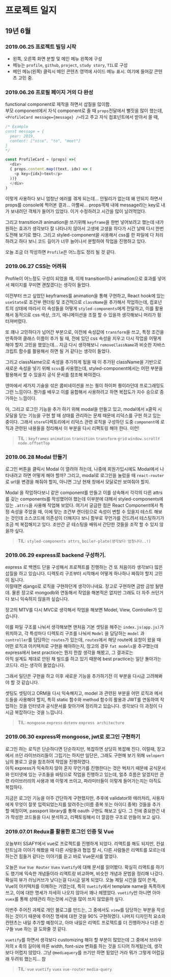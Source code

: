 # 프로젝트 일지

## 19년 6월  

### 2019.06.25 프로젝트 빌딩 시작
  * 왼쪽, 오른쪽 화면 분할 및 메인 메뉴 왼쪽에 구성
  * 메뉴는 `profile`, `github`, `project`, `study story`, `TIL`로 구성
  * 메인 메뉴(왼쪽) 클릭시 메인 콘텐츠 영역에 사이드 메뉴 표시. 여기에 들어갈 콘텐츠 고민 중.

### 2019.06.26 프로필 페이지 거의 다 완성  
  
  functional component로 제작을 하면서 삽질을 많이함.  
  부모 component에서 자식 component로 줄 때 `props`전달에서 뻘짓을 많이 했는데, `<ProfileCard message={message} />`라고 주고 자식 컴포넌트에서 받아서 쓸 때,
  ```js
  /* Example
  const message = {
    year: 2019,
    content: ["nice", "to", "meet"]
  }
  */

  const ProfileCard = (props) =>(
    <div>
    { props.content.map((text, idx) => (
      <p key={idx}>text</p>
    ))}
    </div>
  )
  ```
  이렇게 사용하다 보니 엄청난 에러를 겪게 되는데... 안될리가 없는데 왜 안되지 하면서 props를 console에 찍어본 결과... 아뿔싸... props객체 내에 message라는 key로 내가 보내려던 객체가 들어가 있었다. 이거 수정하려고 시간을 많이 날려먹었다.  

  그리고 transition과 animation을 쓰기위해 `keyframe`을 한번 넣어보려고 했는데 내가 원하는 효과가 생각보다 잘 나타나지 않아서 고생에 고생을 하다가 시간 날때 다시 한번 도전해 보기로 했다. 그리고 styled-component을 사용해서 css를 한 파일에 다 처리하려고 하다 보니 코드 길이가 너무 늘어나서 분할하여 작업을 진행하고 있다.

  오늘 조금 더 작성하면 `Profile`은 어느정도 정리 될 것 같다.  

  
### 2019.06.27 CSS는 어려워

 Profile이 어느정도 구성이 되었을 때, 이제 transition이나 animation으로 효과를 넣어서 페이지를 꾸미면 괜찮겠다는 생각이 들었다.  

 이전부터 쓰고 싶었던 keyframes를 animation을 통해 구현하고, React hook에 있는 `useState`로 조건부 렌더링 및 조건적으로 `className`을 추가해서 작업하는데, 컴포넌트의 상태에 따라서 이 속성들을 어떻게 `styled-components`에게 전달하고, 이를 활용해서 동적으로 css 색상, 크기, 애니메이션을 조절 할 수 있을까 생각해보니 머리가 펑 터져버렸다.

또 꽤나 고민하다가 넘어간 부분으로, 이전에 속성값에 `transform`을 쓰고, 특정 조건을 만족하여 클래스 이름이 추가 될 때, 전에 있던 css 속성을 지우고 다시 작업을 어떻게 해야 할지 고민을 했었는데... 지금 다시 생각해보니 `removeClassName`과 비슷한 자바스크립트 함수를 활용해서 하면 될 거 같다는 생각이 들었다.

 그리고 className으로 속성을 추가하게 됬을 때 이 추가된 className을 기반으로 새로운 속성을 넣기 위해 `scss`를 사용했는데, styled-component에서는 어떤 부분을 활용해서 할 수 있을지 공식 문서를 참조해 봐야겠다.

 덴마에서 세가지 기술을 섞은 콤비네이션을 쓰는 퀑이 하이퍼 퀑이라던데 프로그래밍도 그런 느낌이다. 뭔가를 배우고 이를 융합해서 사용하려고 하면 복잡도가 지수 승으로 증가하는 느낌이다. 

 아, 그리고 로그인 기능을 추가 하기 위해 modal을 만들고 있고, modal에서 x클릭 시 모달을 닫는 기능을 구현 할 때 상태를 관리하는 문제 때문에 리덕스를 구현 하고 있는 중이다. 그래서 `store`디렉토리에서 리덕스 관련 로직을 구성하던 도중 `component`에 로직과 관련된 내용들을 정리해서 이 부분을 다시 리팩토링 해야 한다. 이런!  

> TIL : `keyframes` `animation` `transition` `transform` `grid` `window.scrollY` `node.offsetTop` 


### 2019.06.28 Modal 만들기

로그인 버튼을 클릭시 Modal 이 열려야 하는데, 나중에 회원가입시에도 Modal에서 나타내려고 하면 어떻게 해야 할까? 그리고, modal로 로그인을 눌렀을 때 `react-router`로 url을 변경을 해줘야 할지, 아니면 그냥 현재 창에서 모달로만 보여줘야 할지.  

Modal 을 작업하다보니 같은 component를 만들고 이를 상속해서 각각의 다른 attrs를 갖는 components를 작성했어야 했는데 이부분에 대해서 styled-components에 있는 `.attrs`을 사용해 작업해 보았다. 여기서 궁금한 점은 React Component에서 특정 속성을 주었을 때, 이에 맞는 조건부 렌더링으로 속성이 변할 수 있을지 테스트 해보는 것인데 소스코드에 의존성이 더해지다 보니 함부로 무언가를 건드려서 테스팅하기가 조금 씩 복잡해지고 있다. 조만간 곧 테스팅을 배워서 간단한 것들을 조작 할 수 있지 않을까 싶다.

> TIL: `styled-components attrs`, `boiler-plate(생각보다 엄청나다..!)`

### 2019.06.29 express로 backend 구성하기.

express 로 백엔드 단을 구성해서 프로젝트를 진행하는 건 또 처음이라 생각보다 많은 삽질을 하고 있습니다. 디렉토리 구조부터 시작해서 어떻게 하나하나 짜줘야 할지 고민이 됩니다.  
이럴때면 django로 로직을 구현하던게 생각이나네요. 장고로 구현하면 금방 금방 될텐데. 물론 장고로 mongodb와 연동해서 작업을 해본적은 없지만 그래도 더 자주 쓰던거다 보니 익숙하지 않을까 싶습니다.  


장고의 MTV를 다시 MVC로 생각해서 작업을 해보면 Model, View, Controller가 있습니다.  

이를 파일 구조를 나눠서 생각해보면 맨처음 기본 셋팅을 해주는 `index.js(app.js)`가 위치하고, 각 특성마다 디렉토리 구조를 나눠서 `Model` 을 담당하는 `model` 과 `controller`를 담당하는 `routes`가 있는데, `routes`에서 해당 route에 요청이 왔을 때 어떤 로직과 아키텍처로 구현을 해야하는지, 장고의 경우 `fat models`을 추구했는데 express에서 best practice는 뭔지 한참 생각을 해봤고, 그 결과로는  
아직 설계도 제대로 안된 채 빌드를 하고 있기 때문에 best practice는 일단 돌아가는 코드다. 라는 생각이 들었습니다.

그래서 일단은 구현을 하고 이후 새로운 기능을 추가하기전 이 부분을 다시금 고려해봐야 할 것 같습니다.

셋팅도 셋팅이고 ORM을 다시 익숙해지고, model 과 관련된 부분을 어떤 로직과 메서드들을 사용해야 할지, 특히 static 함수와 method 함수의 활용과 JWT를 연동하여 작업하는 것을 인터넷과 공식문서를 찾아가며 정리하고 있습니다. 생각보다 이 과정이 다시금 복잡하다는 것을 느낍니다.

> TIL: `mongoose` `express` `dotenv` `express architecture`

### 2019.06.30 express와 mongoose, jwt로 로그인 구현하기

로그인 하는 로직은 단순하다면 단순하지만, 복잡하면 상당히 복잡해 진다. 이럴때, 장고에서 쓰던 라이브러리들이 그립기는 하지만 일단은, 그래도 구현해 보기 위해 `velopert`님의 블로그 글을 참조하여 작업을 진행하였다.  
아직 express가 익숙하지 않아 혼자 무언가를 진행한다는 것은 벅차기 때문에 공식문서와 인터넷에 있는 구조들을 바탕으로 작업을 진행하고 있는데, 얼추 흐름은 알겠지만 관련 라이브러리의 사용과 왜 이렇게 쓰이고, 파라미터들이 이렇게 들어가는지는 아직도 복잡하다.

지금은 로그인 기능을 아주 간단하게 구현했지만, 추후에 validator와 에러처리, 사용자에게 무엇이 잘못 입력되었는지를 알려주는(이름 중복 또는 아이디 중복) 것들을 추가 할 예정이며, passport library를 통해 oauth 구현도 해보고 싶다. 그 전에 중요한건 내가 작성한 코드들을 다시 분석하고, 리팩토링해서 더 깔끔한 구조로 만들어 보고 싶다.

### 2019.07.01 Redux를 활용한 로그인 인증 및 Vue  

오늘부터 SSAFY에서 vue로 프로젝트를 진행하게 되었다. 리액트를 해도 되지만, 컨설턴트님과 이야기 해봤을 때 다른 사람들과 협업 할 시, 다른 사람들은 리액트를 모르는데 하는건 힘들거 같다는 이야기를 듣고 바로 Vue문서를 열었다.

오늘은 `Vue` `Vue Router` `Vuex` `Vuetify`에 대해 문서를 읽어봤다. 확실히 리액트를 하기도 했기에 익숙한 개념들이라 리액트랑 비교하며, 비슷한 개념과 문법을 정리해 나갔다. 확실히 뷰가 러닝커브가 낮다는걸 다시금 알게 되었다.
오늘 제일 시간을 많이 쓴게,  Vue의 아키텍처를 이해하는 거였는데, 특히 `Vuetify`에서 template name을 독특하게 쓰고, 이에 대한 명세가 자세히 나오지 않아서 꽤나 헤맸었다. `vuetify`만 아니면 아마 `vuex`를 통해 상태관리 하는것에 시간을 많이 쓰지 않았을까 싶다.

이번주 주어진 과제로 개인 블로그를 만드는, 그 중에서도 `view`를 담당하는 부분을 작성하는 것이기 때문에 주어진 명세에 대한 것을 90% 구현하였다. 나머지 디자인적 요소와 컨텐츠는 내일 추가할 예정이고, 아마 내일은 리액트 프로젝트를 더 진행하거나 다른 친구들 vue 하는 걸 도와줄 것 같다.

`vuetify`를 하면서 생각보다 customizing 해야 할 부분이 많았는데 그 중에서 브라우저의 x 축의 길이에 따른 width, font-size 변화를 하는 것을 드디어 하게됬는데, 생각보다 어렵지 않았다. 그냥 `@mediaquery`를 쓰기만 하면 됬었던 거라 뭐가 그렇게 어렵길래 두려워 했는지... 참

> TIL: `vue` `vuetify` `vuex` `vue-router` `media-query`
